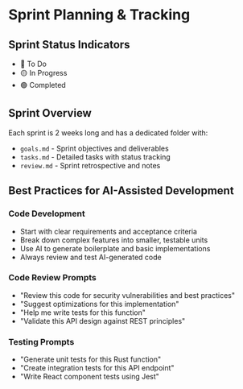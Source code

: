 # Sprint Planning & Tracking

## Sprint Status Indicators
- 🔴 To Do
- 🟡 In Progress
- 🟢 Completed

## Sprint Overview
Each sprint is 2 weeks long and has a dedicated folder with:
- `goals.md` - Sprint objectives and deliverables
- `tasks.md` - Detailed tasks with status tracking
- `review.md` - Sprint retrospective and notes

## Best Practices for AI-Assisted Development
### Code Development
- Start with clear requirements and acceptance criteria
- Break down complex features into smaller, testable units
- Use AI to generate boilerplate and basic implementations
- Always review and test AI-generated code

### Code Review Prompts
- "Review this code for security vulnerabilities and best practices"
- "Suggest optimizations for this implementation"
- "Help me write tests for this function"
- "Validate this API design against REST principles"

### Testing Prompts
- "Generate unit tests for this Rust function"
- "Create integration tests for this API endpoint"
- "Write React component tests using Jest" 